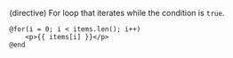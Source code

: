 (directive)
For loop that iterates while the condition is `true`.

```textwire
@for(i = 0; i < items.len(); i++)
    <p>{{ items[i] }}</p>
@end
```
